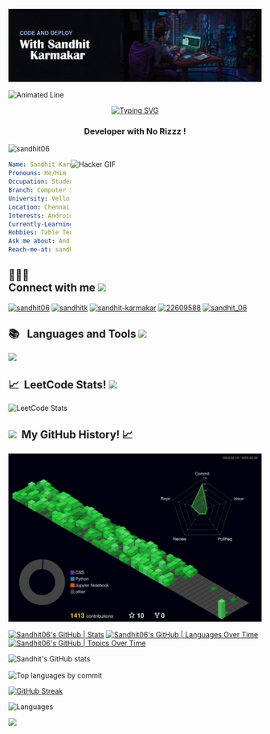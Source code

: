 ![Banner](github.png)

![Animated Line](https://user-images.githubusercontent.com/85225156/171937799-8fc9e255-9889-4642-9c92-6df85fb86e82.gif)

<div align="center">
<a href="https://git.io/typing-svg"><img src="https://readme-typing-svg.demolab.com?font=Fira+Code&weight=600&size=30&pause=1000&width=325&lines=Hii+%F0%9F%91%8B+I'm+Sandhit;Happy+Stalking+!+" alt="Typing SVG" /></a>
</div>

<h3 align="center">Developer with No Rizzz !</h3>

<p align="left"> <img src="https://camo.githubusercontent.com/1ea65d0a5ae84766cf2b6ab7f3d8bb0619554d37bf9f96f836a5c8c1c21faf23/68747470733a2f2f6b6f6d617265762e636f6d2f67687076632f3f757365726e616d653d73756a61796768307368266c6162656c3d50726f66696c65253230766965777326636f6c6f723d306537356236267374796c653d666c6174" alt="sandhit06" /> </p>


<img align="right" alt="Hacker GIF" width="380" height="222" src="https://i.redd.it/n8agw6z2smyb1.gif">

```yaml
Name: Sandhit Karmakar
Pronouns: He/Him
Occupation: Student
Branch: Computer Science Engineering Spec. AI & ML
University: Vellore Institute of Technology, Chennai
Location: Chennai
Interests: Android Dev, Cybersecurity, Game Dev
Currently-Learning: React
Hobbies: Table Tennis, PS5
Ask me about: Android Development
Reach-me-at: sandhitkarmakar@gmail.com
```

<h2 align="left">🧑🏻‍💻 &nbsp; Connect with me <img src = "https://media.tenor.com/SGsJK81GW9oAAAAi/shark-lost-connection-lost-connection.gif" width = 35px></h2> 
<p align="left">
<a href="https://dev.to/sandhit06" target="blank"><img align="center" src="https://raw.githubusercontent.com/rahuldkjain/github-profile-readme-generator/master/src/images/icons/Social/devto.svg" alt="sandhit06" height="30" width="40" /></a>
<a href="https://twitter.com/sandhitk" target="blank"><img align="center" src="https://raw.githubusercontent.com/rahuldkjain/github-profile-readme-generator/master/src/images/icons/Social/twitter.svg" alt="sandhitk" height="30" width="40" /></a>
<a href="https://linkedin.com/in/sandhit-karmakar" target="blank"><img align="center" src="https://raw.githubusercontent.com/rahuldkjain/github-profile-readme-generator/master/src/images/icons/Social/linked-in-alt.svg" alt="sandhit-karmakar" height="30" width="40" /></a>
<a href="https://stackoverflow.com/users/22609588" target="blank"><img align="center" src="https://raw.githubusercontent.com/rahuldkjain/github-profile-readme-generator/master/src/images/icons/Social/stack-overflow.svg" alt="22609588" height="30" width="40" /></a>
<a href="https://www.leetcode.com/sandhit_06" target="blank"><img align="center" src="https://raw.githubusercontent.com/rahuldkjain/github-profile-readme-generator/master/src/images/icons/Social/leet-code.svg" alt="sandhit_06" height="30" width="40" /></a>
</p>

<h2 align="left">📚 &nbsp; Languages and Tools <img src = "https://media.tenor.com/lNtmoshuUI8AAAAi/bahroo-hacker.gif" width = 35px></h2>
<p align="left">
  <a href="https://go-skill-icons.vercel.app/">
    <img
      src="https://go-skill-icons.vercel.app/api/icons?i=html,css,js,react,express,tailwind,c,cpp,dart,docker,figma,flutter,firebase,gcp,aws,java,kotlin,linux,mongodb,nextjs,postman,pr,tensorflow,vscode,xd,ai,git,kubernetes,docker,c"
    />
  </a>
</p>

<h2> 📈 &nbsp;LeetCode Stats! <img src = "https://media.tenor.com/LSHKMiRdLggAAAAi/statistics-trending-up.gif" width = 35px></h2>

![LeetCode Stats](https://leetcard.jacoblin.cool/sandhit_06?ext=contest)

<h2> <img src="https://media.tenor.com/LSHKMiRdLggAAAAi/statistics-trending-up.gif" width="35px">  &nbsp;My GitHub History! 📈</h2>

![3d-profile](profile-3d-contrib/profile-night-green.svg)

[![Sandhit06's GitHub | Stats](https://stats.quira.sh/Sandhit06/github?theme=dark)](https://quira.sh?utm_source=widgets&utm_campaign=Sandhit06)
[![Sandhit06's GitHub | Languages Over Time](https://stats.quira.sh/Sandhit06/languages-over-time?theme=dark)](https://quira.sh?utm_source=widgets&utm_campaign=Sandhit06)
[![Sandhit06's GitHub | Topics Over Time](https://stats.quira.sh/Sandhit06/topics-over-time?theme=dark)](https://quira.sh?utm_source=widgets&utm_campaign=Sandhit06)

![Sandhit's GitHub stats](https://github-readme-stats.vercel.app/api?username=Sandhit06&show_icons=true&theme=transparent&hide_border=true&text_color=#ab20fd)

<img align="center" src="http://github-profile-summary-cards.vercel.app/api/cards/most-commit-language?username=Sandhit06&theme=2077" height="210em" alt="Top languages by commit" />

[![GitHub Streak](https://streak-stats.demolab.com?user=Sandhit06&theme=hacker)](https://git.io/streak-stats)

![Languages](https://github-readme-stats.vercel.app/api/top-langs/?username=Sandhit06&layout=compact&theme=transparent&hide_border=true&show_icons=true )

<p>
  <img src="https://capsule-render.vercel.app/api?type=soft&height=100&color=000000&text=Follow%20for%20follow%20back!&fontColor=FFD700&fontSize=40&animation=blinking"
</p>

